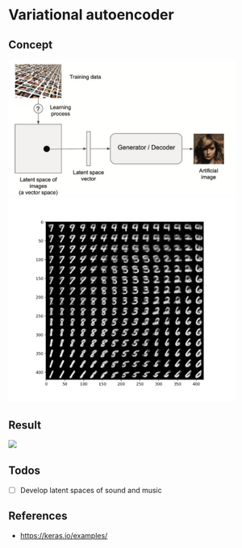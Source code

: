# Variational autoencoder

## Concept

<p float="left">
    <img src="./pix/latent_space.png" width=450 />
    <img src="./output/latent_space_mnist.png" width=450 />
</p>

## Result

<p float="left">
    <img src="./output/latent_space_portraits.png" width=800 />
</p>

## Todos

 - [ ] Develop latent spaces of sound and music

## References
* https://keras.io/examples/
